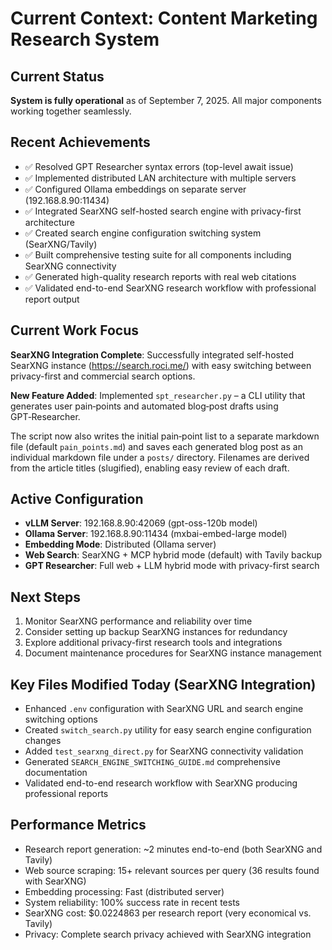 # Current Context: Content Marketing Research System

## Current Status
**System is fully operational** as of September 7, 2025. All major components working together seamlessly.

## Recent Achievements
- ✅ Resolved GPT Researcher syntax errors (top-level await issue)
- ✅ Implemented distributed LAN architecture with multiple servers
- ✅ Configured Ollama embeddings on separate server (192.168.8.90:11434)
- ✅ Integrated SearXNG self-hosted search engine with privacy-first architecture
- ✅ Created search engine configuration switching system (SearXNG/Tavily)
- ✅ Built comprehensive testing suite for all components including SearXNG connectivity
- ✅ Generated high-quality research reports with real web citations
- ✅ Validated end-to-end SearXNG research workflow with professional report output

## Current Work Focus
**SearXNG Integration Complete**: Successfully integrated self-hosted SearXNG instance (https://search.roci.me/) with easy switching between privacy-first and commercial search options.

**New Feature Added**: Implemented `spt_researcher.py` – a CLI utility that generates user pain‑points and automated blog‑post drafts using GPT‑Researcher.

The script now also writes the initial pain‑point list to a separate markdown file (default `pain_points.md`) and saves each generated blog post as an individual markdown file under a `posts/` directory. Filenames are derived from the article titles (slugified), enabling easy review of each draft.

## Active Configuration
- **vLLM Server**: 192.168.8.90:42069 (gpt-oss-120b model)
- **Ollama Server**: 192.168.8.90:11434 (mxbai-embed-large model)
- **Embedding Mode**: Distributed (Ollama server)
- **Web Search**: SearXNG + MCP hybrid mode (default) with Tavily backup
- **GPT Researcher**: Full web + LLM hybrid mode with privacy-first search

## Next Steps
1. Monitor SearXNG performance and reliability over time
2. Consider setting up backup SearXNG instances for redundancy
3. Explore additional privacy-first research tools and integrations
4. Document maintenance procedures for SearXNG instance management

## Key Files Modified Today (SearXNG Integration)
- Enhanced `.env` configuration with SearXNG URL and search engine switching options
- Created `switch_search.py` utility for easy search engine configuration changes
- Added `test_searxng_direct.py` for SearXNG connectivity validation
- Generated `SEARCH_ENGINE_SWITCHING_GUIDE.md` comprehensive documentation
- Validated end-to-end research workflow with SearXNG producing professional reports

## Performance Metrics
- Research report generation: ~2 minutes end-to-end (both SearXNG and Tavily)
- Web source scraping: 15+ relevant sources per query (36 results found with SearXNG)
- Embedding processing: Fast (distributed server)
- System reliability: 100% success rate in recent tests
- SearXNG cost: $0.0224863 per research report (very economical vs. Tavily)
- Privacy: Complete search privacy achieved with SearXNG integration